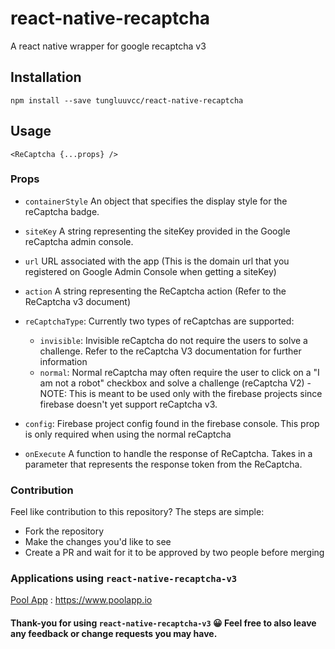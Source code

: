 # react-native-recaptcha
A react native wrapper for google recaptcha v3

## Installation
```
npm install --save tungluuvcc/react-native-recaptcha
```

## Usage
```
<ReCaptcha {...props} />
```

### Props

* `containerStyle` An object that specifies the display style for the reCaptcha badge.

* `siteKey` A string representing the siteKey provided in the Google reCaptcha admin console.

* `url` URL associated with the app (This is the domain url that you registered on Google Admin Console when getting a siteKey)

* `action` A string representing the ReCaptcha action (Refer to the ReCaptcha v3 document)

* `reCaptchaType`: Currently two types of reCaptchas are supported:
  * `invisible`: Invisible reCaptcha do not require the users to solve a challenge. Refer to the reCaptcha V3 documentation for further information
  * `normal`: Normal reCaptcha may often require the user to click on a "I am not a robot" checkbox and solve a challenge (reCaptcha V2) - NOTE: This is meant to be used only with the firebase projects since firebase doesn't yet support reCaptcha v3.

* `config`: Firebase project config found in the firebase console. This prop is only required when using the normal reCaptcha

* `onExecute` A function to handle the response of ReCaptcha. Takes in a parameter that represents the
response token from the ReCaptcha.

### Contribution

Feel like contribution to this repository? The steps are simple:
* Fork the repository
* Make the changes you'd like to see
* Create a PR and wait for it to be approved by two people before merging

### Applications using `react-native-recaptcha-v3`

[Pool App](https://www.poolapp.io) : https://www.poolapp.io

#### Thank-you for using `react-native-recaptcha-v3` 😀 Feel free to also leave any feedback or change requests you may have.
